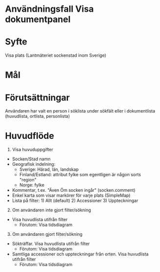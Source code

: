 # Användningsfall Visa dokumentpanel
# Syfte
Visa plats (Lantmäteriet sockenstad inom Sverige)

# Mål

# Förutsättningar
Användaren har valt en person i söklista under sökfält eller i dokumentlista (huvudlista, ortlista, personlista)

# Huvudflöde
1. Visa huvuduppgifter
- Socken/Stad namn
- Geografisk indelning:
  - Sverige: Härad, län, landskap
  - Finland/Estland: attribut fylke som egentligen är någon sorts "region"
  - Norge: fylke
- Kommentar, t.ex. "Även Öm socken ingår" (socken.comment)
- Enkel karta som visar markörer för varje plats (SimpleMap)
- Lista på filter: 1) Allt (default) 2) Accessioner 3) Uppteckningar
2. Om användaren inte gjort filter/sökning 
- Visa huvudlista utifrån filter
  - Förutom: Visa tidsdiagram
3. Om användaren gjort filter/sökning 
- Sökträffar. Visa huvudlista utifrån filter
  - Förutom: Visa tidsdiagram
- Samtliga accessioner och uppteckningar från orten. Visa huvudlista utifrån filter
  - Förutom: Visa tidsdiagram


